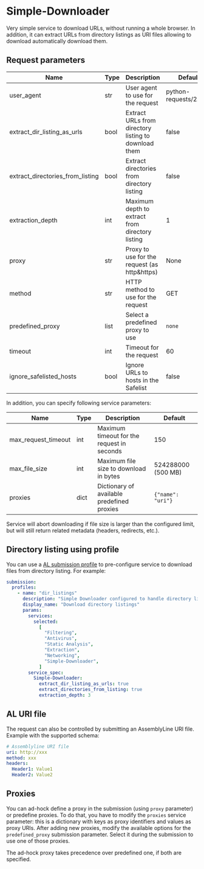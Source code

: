 # Simple-Downloader

Very simple service to download URLs, without running a whole browser.
In addition, it can extract URLs from directory listings as URI files allowing to download automatically download them.

## Request parameters

| Name                             | Type | Description                                          | Default                |
| -------------------------------- | ---- | ---------------------------------------------------- | ---------------------- |
| user_agent                       | str  | User agent to use for the request                    | python-requests/2.25.0 |
| extract_dir_listing_as_urls      | bool | Extract URLs from directory listing to download them | false                  |
| extract_directories_from_listing | bool | Extract directories from directory listing           | false                  |
| extraction_depth                 | int  | Maximum depth to extract from directory listing      | 1                      |
| proxy                            | str  | Proxy to use for the request (as http&https)         | None                   |
| method                           | str  | HTTP method to use for the request                   | GET                    |
| predefined_proxy                 | list | Select a predefined proxy to use                     | `none`                 |
| timeout                          | int  | Timeout for the request                              | 60                     |
| ignore_safelisted_hosts          | bool | Ignore URLs to hosts in the Safelist                 | false                  |

In addition, you can specify following service parameters:

| Name                | Type | Description                                | Default            |
| ------------------- | ---- | ------------------------------------------ | ------------------ |
| max_request_timeout | int  | Maximum timeout for the request in seconds | 150                |
| max_file_size       | int  | Maximum file size to download in bytes     | 524288000 (500 MB) |
| proxies             | dict | Dictionary of available predefined proxies | `{"name": "uri"}`  |

Service will abort downloading if file size is larger than the configured limit, but will still return related metadata
(headers, redirects, etc.).

## Directory listing using profile

You can use a [AL submission profile](https://cybercentrecanada.github.io/assemblyline4_docs/odm/models/config/#submissionprofile) to pre-configure service to download files from directory listing. For example:

```yaml
submission:
  profiles:
    - name: "dir_listings"
      description: "Simple Downloader configured to handle directory listings, 3 levels deep"
      display_name: "Download directory listings"
      params:
        services:
          selected:
            [
              "Filtering",
              "Antivirus",
              "Static Analysis",
              "Extraction",
              "Networking",
              "Simple-Downloader",
            ]
        service_spec:
          Simple-Downloader:
            extract_dir_listing_as_urls: true
            extract_directories_from_listing: true
            extraction_depth: 3
```

## AL URI file

The request can also be controlled by submitting an AssemblyLine URI file. Example with the supported schema:

```yaml
# Assemblyline URI file
uri: http://xxx
method: xxx
headers:
  Header1: Value1
  Header2: Value2
```

## Proxies

You can ad-hock define a proxy in the submission (using `proxy` parameter) or
predefine proxies. To do that, you have to modify the `proxies` service parameter:
this is a dictionary with keys as proxy identifiers and values as proxy URIs.
After adding new proxies, modify the available options for the `predefined_proxy`
submission parameter. Select it during the submission to use one of those proxies.

The ad-hock proxy takes precedence over predefined one, if both are specified.
